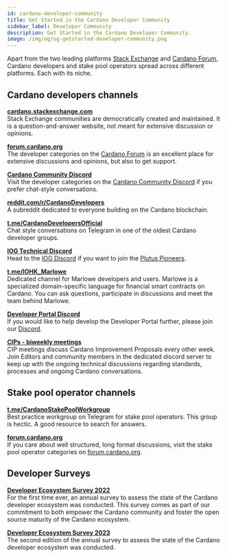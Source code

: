 ```yaml
---
id: cardano-developer-community
title: Get Started in the Cardano Developer Community
sidebar_label: Developer Community
description: Get Started in the Cardano Developer Community.
image: /img/og/og-getstarted-developer-community.png
--- 
```


Apart from the two leading platforms [Stack Exchange](https://cardano.stackexchange.com) and [Cardano Forum](https://forum.cardano.org/c/developers/29), Cardano developers and stake pool operators spread across different platforms. Each with its niche.

## Cardano developers channels

[**cardano.stackexchange.com**](https://cardano.stackexchange.com)  
Stack Exchange communities are democratically created and maintained. It is a question-and-answer website, not meant for extensive discussion or opinions.

[**forum.cardano.org**](https://forum.cardano.org/c/developers/29)  
The developer categories on the [Cardano Forum](https://forum.cardano.org/c/developers/29) is an excellent place for extensive discussions and opinions, but also to get support. 

[**Cardano Community Discord**](https://discord.gg/kfATXEENPD)  
Visit the developer categories on the [Cardano Community Discord](https://discord.gg/kfATXEENPD) if you prefer chat-style conversations.

[**reddit.com/r/CardanoDevelopers**](https://www.reddit.com/r/CardanoDevelopers/)  
A subreddit dedicated to everyone building on the Cardano blockchain.        

[**t.me/CardanoDevelopersOfficial**](https://t.me/CardanoDevelopersOfficial)    
Chat style conversations on Telegram in one of the oldest Cardano developer groups.

[**IOG Technical Discord**](https://discord.com/invite/w6TwW9bGA6)  
Head to the [IOG Discord](https://discord.com/invite/w6TwW9bGA6) if you want to join the [Plutus Pioneers](../smart-contracts/plutus#get-started-with-the-plutus-pioneer-program).

[**t.me/IOHK_Marlowe**](https://t.me/IOHK_Marlowe)  
Dedicated channel for Marlowe developers and users. Marlowe is a specialized domain-specific language for financial smart contracts on Cardano. You can ask questions, participate in discussions and meet the team behind Marlowe.

[**Developer Portal Discord**](https://discord.gg/Exe6XmqKDx)  
If you would like to help develop the Developer Portal further, please join our [Discord](https://discord.gg/Exe6XmqKDx). 

[**CIPs - biweekly meetings**](https://discord.com/invite/Jy9YM69Ezf)  
CIP meetings discuss Cardano Improvement Proposals every other week. Join Editors and community members in the dedicated discord server to keep up with the ongoing technical discussions regarding standards, processes and ongoing Cardano conversations.

## Stake pool operator channels

[**t.me/CardanoStakePoolWorkgroup**](https://t.me/CardanoStakePoolWorkgroup)  
Best practice workgroup on Telegram for stake pool operators. This group is hectic. A good resource to search for answers.

[**forum.cardano.org**](https://forum.cardano.org/c/staking-delegation/156)  
If you care about well structured, long format discussions, visit the stake pool operator categories on [forum.cardano.org](https://forum.cardano.org/c/staking-delegation/156).

## Developer Surveys

[**Developer Ecosystem Survey 2022**](https://cardano-foundation.github.io/state-of-the-developer-ecosystem/2022)  
For the first time ever, an annual survey to assess the state of the Cardano developer ecosystem was conducted. This survey comes as part of our commitment to both empower the Cardano community and foster the open source maturity of the Cardano ecosystem. 

[**Developer Ecosystem Survey 2023**](https://cardano-foundation.github.io/state-of-the-developer-ecosystem)  
The second edition of the annual survey to assess the state of the Cardano developer ecosystem was conducted.

